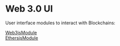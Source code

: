Web 3.0 UI
===

User interface modules to interact with Blockchains:

[Web3jsModule](./web3js/)\
[EthersjsModule](./ethersjs/)
